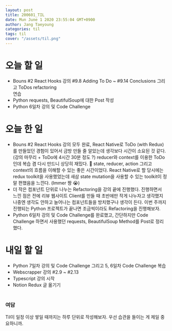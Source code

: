 ```yaml
---
layout: post
title: 200601_TIL
date: Mun June 1 2020 23:55:04 GMT+0900
author: Jang Taeyoung
categories: til
tags: til
cover: "/assets/til.png"
---
```


# 오늘 할 일

* Bouns #2 React Hooks 강의 #9.8 Adding To Do ~ #9.14 Conclusions 그리고 ToDos refactoring <br />연습
* Python requests, BeautifulSoup에 대한 Post 작성
* Python 6일차 강의 및 Code Challenge
  
# 오늘 한 일

* Bouns #2 React Hooks 강의 모두 완료, React Native로 ToDo (with Redux)를 만들었던 경험이 있어서 금방 만들 줄 알았는데 생각보다 시간이 소요된 것 같다. (강의 마무리 + ToDo에 4시간 30분 정도 ?) reducer와 context를 이용한 ToDo인데 복습 겸 다시 만드니 상당히 재밌다. 🤪 state, reducer, action 그리고 context의 흐름을 이해할 수 있는 좋은 시간이었다. React Native로 할 당시에는 redux toolkit을 사용했었는데 새삼 state mutation을 사용할 수 있는 toolkit이 정말 편했음을 느낀다. (Immer 짱 😭)
* 더 작은 컴포넌트 단위로 나누는 Refactoring을 강의 끝에 진행했다. 진행하면서 느낀 점은 전에 리뷰 웹사이트 Client를 만들 때 초반에만 작게 나누자고 생각했지 나중엔 생각도 안하고 늘어나는 컴포넌트들을 방치했구나 생각이 든다. 이번 주까지 진행되는 Python 프로젝트가 끝나면 조금씩이라도 Refactoring을 진행해보자.
* Python 6일차 강의 및 Code Challenge를 완료했고, 간단하지만 Code Challenge 하면서 사용했던 requests, BeautifulSoup Method를 Post로 정리했다.

# 내일 할 일

* Python 7일차 강의 및 Code Challenge 그리고 5, 6일차 Code Challenge 복습
* Webscrapper 강의 #2.9 ~ #2.13
* Typescript 강의 시작
* Notion Redux 글 옮기기
<br /><br />

### 여담

Til이 일정 이상 쌓일 때까지는 하루 단위로 작성해보자. 우선 습관을 들이는 게 제일 중요하니까.
